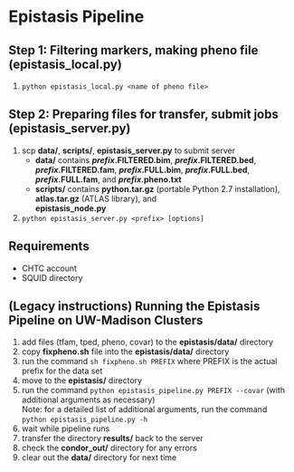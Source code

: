 # Epistasis Pipeline

## Step 1: Filtering markers, making pheno file (epistasis_local.py)
1. `python epistasis_local.py <name of pheno file>`

## Step 2: Preparing files for transfer, submit jobs (epistasis_server.py)
1. scp **data/**, **scripts/**, **epistasis_server.py** to submit server
	* **data/** contains 
		**_prefix_.FILTERED.bim**, 
		**_prefix_.FILTERED.bed**, 
		**_prefix_.FILTERED.fam**, 
		**_prefix_.FULL.bim**, 
		**_prefix_.FULL.bed**, 
		**_prefix_.FULL.fam**, and 
		**_prefix_.pheno.txt**
	* **scripts/** contains 
		**python.tar.gz** (portable Python 2.7 installation), 
		**atlas.tar.gz** (ATLAS library), and 	
		**epistasis_node.py**
2. `python epistasis_server.py <prefix> [options]`

## Requirements
* CHTC account
* SQUID directory


## (Legacy instructions) Running the Epistasis Pipeline on UW-Madison Clusters

1. add files (tfam, tped, pheno, covar) to the **epistasis/data/** directory  
2. copy **fixpheno.sh** file into the **epistasis/data/** directory  
3. run the command `sh fixpheno.sh PREFIX` where PREFIX is the actual prefix for the data set  
4. move to the **epistasis/** directory  
5. run the command `python epistasis_pipeline.py PREFIX --covar` (with additional arguments as necessary)  
	Note: for a detailed list of additional arguments, run the command `python epistasis_pipeline.py -h`  
6. wait while pipeline runs  
7. transfer the directory **results/** back to the server  
8. check the **condor_out/** directory for any errors  
9. clear out the **data/** directory for next time  


